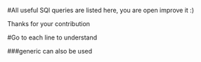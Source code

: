 #All useful SQl queries are listed here, you are open improve it :)

Thanks for your contribution

#Go to each line to understand

###generic can also be used

